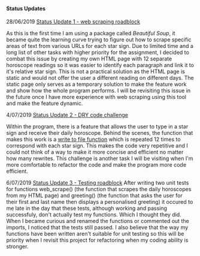 #### **Status Updates**

28/06/2019
<u>Status Update 1 - web scraping roadblock</u>

As this is the first time I am using a package called *Beautiful Soup*, it became quite the learning curve trying to figure out how to scrape specific areas of text from various URLs for each star sign. Due to limited time and a long list of other tasks with higher priority for the assignment, I decided to combat this issue by creating my own HTML page with 12 separate horoscope readings so it was easier to identify each paragraph and link it to it's relative star sign. This is not a practical solution as the HTML page is static and would not offer the user a different reading on different days. The static page only serves as a temporary solution to make the feature work and show how the whole program performs. I will be revisiting this issue in the future once I have more experience with web scraping using this tool and make the feature dynamic.



4/07/2019
<u>Status Update 2 - DRY code challenge</u>

Within the program, there is a feature that allows the user to type in a star sign and receive their daily horoscope. Behind the scenes, the function that makes this work is a <u>write to file function</u> which is repeated 12 times to correspond with each star sign. This makes the code very repetitive and I could not think of a way to make it more concise and efficient no matter how many rewrites. This challenge is another task I will be visiting when I'm more comfortable to refactor the code and make the program more code efficient. 



6/07/2019
<u>Status Update 3 - Testing roadblock</u>
After writing two unit tests for functions web_scrape() (the function that scrapes the daily horoscopes from my HTML page) and greeting() (the function that asks the user for their first and last name then displays a personalised greeting) it occured to me late in the day that these tests, although working and passing successfuly, don't actually test my functions. Which I thought they did. When I became curious and renamed the functions or commented out the imports, I noticed that the tests still passed. I also believe that the way my functions have been written aren't suitable for unit testing so this will be priority when I revisit this project for refactoring when my coding ability is stronger.